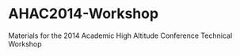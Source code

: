 AHAC2014-Workshop
=================

Materials for the 2014 Academic High Altitude Conference Technical Workshop
